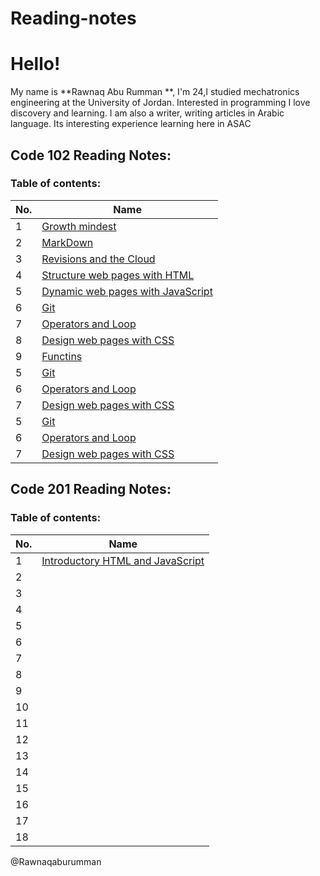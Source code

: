 # Reading-notes

# Hello!
My name is  **Rawnaq Abu Rumman **, I'm 24,I studied mechatronics
engineering at the University of Jordan. Interested in programming
I love discovery and learning. I am also a writer, writing articles
in Arabic language. Its interesting experience learning here in ASAC
## Code 102 Reading Notes: 
### Table of contents: 


|No.|Name|
|--------|------|
|1|[Growth mindest](https://rawnaqaburumman.github.io/Reading-notes/read1)
|2|[MarkDown](https://rawnaqaburumman.github.io/Reading-notes/MarkDown)
|3|[Revisions and the Cloud](https://rawnaqaburumman.github.io/Reading-notes/read2)
|4|[Structure web pages with HTML](https://rawnaqaburumman.github.io/Reading-notes/read3)
|5|[Dynamic web pages with JavaScript](https://rawnaqaburumman.github.io/Reading-notes/read4)
|6|[Git](https://rawnaqaburumman.github.io/Reading-notes/Git)
|7| [Operators and Loop](https://rawnaqaburumman.github.io/Reading-notes/)
|8|[Design web pages with CSS](https://rawnaqaburumman.github.io/Reading-notes/raed6)
|9|[Functins](https://rawnaqaburumman.github.io/Reading-notes/raed7)
|5|[Git](https://rawnaqaburumman.github.io/Reading-notes/Git)
|6| [Operators and Loop](https://rawnaqaburumman.github.io/Reading-notes/)
|7|[Design web pages with CSS](https://rawnaqaburumman.github.io/Reading-notes/raed6)
|5|[Git](https://rawnaqaburumman.github.io/Reading-notes/Git)
|6| [Operators and Loop](https://rawnaqaburumman.github.io/Reading-notes/)
|7|[Design web pages with CSS](https://rawnaqaburumman.github.io/Reading-notes/raed6)


## Code 201 Reading Notes: 
### Table of contents: 
|No.|Name|
|--------|------|
|1|[Introductory HTML and JavaScript](https://rawnaqaburumman.github.io/Reading-notes/read8)
|2|[](https://rawnaqaburumman.github.io/Reading-notes/read9)
|3|[](https://rawnaqaburumman.github.io/Reading-notes/read10)
|4|[](https://rawnaqaburumman.github.io/Reading-notes/read11)
|5|[](https://rawnaqaburumman.github.io/Reading-notes/read12)
|6|[](https://rawnaqaburumman.github.io/Reading-notes/read13)
|7|[](https://rawnaqaburumman.github.io/Reading-notes/read14)
|8|[](https://rawnaqaburumman.github.io/Reading-notes/read15)
|9|[](https://rawnaqaburumman.github.io/Reading-notes/read16)
|10|[](https://rawnaqaburumman.github.io/Reading-notes/read17)
|11|[](https://rawnaqaburumman.github.io/Reading-notes/read18)
|12|[](https://rawnaqaburumman.github.io/Reading-notes/read19)
|13|[](https://rawnaqaburumman.github.io/Reading-notes/read21)
|14|[](https://rawnaqaburumman.github.io/Reading-notes/read22)
|15|[](https://rawnaqaburumman.github.io/Reading-notes/read23)
|16|[](https://rawnaqaburumman.github.io/Reading-notes/read24)
|17|[](https://rawnaqaburumman.github.io/Reading-notes/read25)
|18|[](https://rawnaqaburumman.github.io/Reading-notes/read26)


@Rawnaqaburumman



